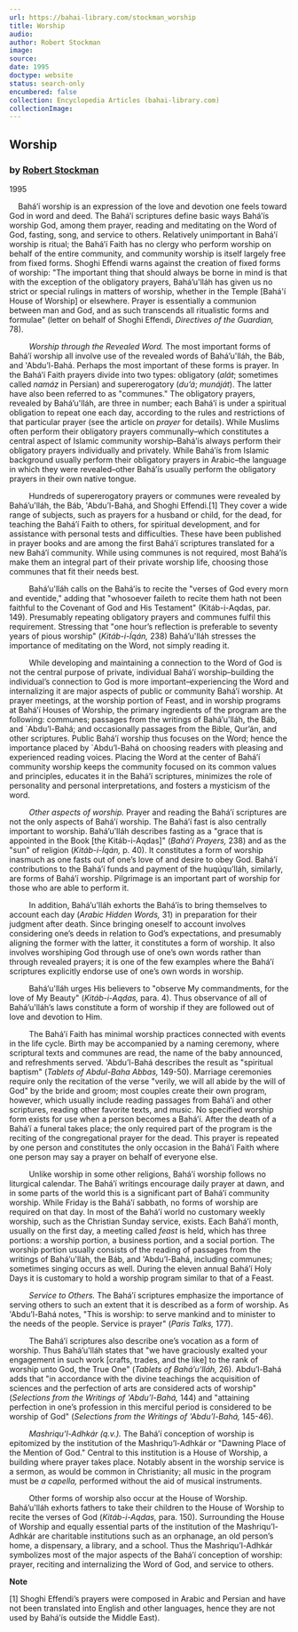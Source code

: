 ```yaml
---
url: https://bahai-library.com/stockman_worship
title: Worship
audio: 
author: Robert Stockman
image: 
source: 
date: 1995
doctype: website
status: search-only
encumbered: false
collection: Encyclopedia Articles (bahai-library.com)
collectionImage: 
---
```



## Worship

### by [Robert Stockman](https://bahai-library.com/author/Robert+Stockman)

1995


    Bahá’í worship is an expression of the love and devotion one feels toward God in word and deed. The Bahá’í scriptures define basic ways Bahá’ís worship God, among them prayer, reading and meditating on the Word of God, fasting, song, and service to others. Relatively unimportant in Bahá’í worship is ritual; the Bahá’í Faith has no clergy who perform worship on behalf of the entire community, and community worship is itself largely free from fixed forms. Shoghi Effendi warns against the creation of fixed forms of worship: "The important thing that should always be borne in mind is that with the exception of the obligatory prayers, Bahá’u'lláh has given us no strict or special rulings in matters of worship, whether in the Temple \[Bahá'í House of Worship\] or elsewhere. Prayer is essentially a communion between man and God, and as such transcends all ritualistic forms and formulae" (letter on behalf of Shoghi Effendi, _Directives of the Guardian,_ 78).

         _Worship through the Revealed Word._ The most important forms of Bahá’í worship all involve use of the revealed words of Bahá’u'lláh, the Báb, and 'Abdu’l-Bahá. Perhaps the most important of these forms is prayer. In the Bahá’í Faith prayers divide into two types: obligatory (_alát_; sometimes called _namáz_ in Persian) and supererogatory (_du’á_; _munáját_). The latter have also been referred to as "communes." The obligatory prayers, revealed by Bahá’u'lláh, are three in number; each Bahá’í is under a spiritual obligation to repeat one each day, according to the rules and restrictions of that particular prayer (see the article on _prayer_ for details). While Muslims often perform their obligatory prayers communally–which constitutes a central aspect of Islamic community worship–Bahá’ís always perform their obligatory prayers individually and privately. While Bahá’ís from Islamic background usually perform their obligatory prayers in Arabic–the language in which they were revealed–other Bahá’ís usually perform the obligatory prayers in their own native tongue.

         Hundreds of supererogatory prayers or communes were revealed by Bahá’u'lláh, the Báb, 'Abdu’l-Bahá, and Shoghi Effendi.\[1\] They cover a wide range of subjects, such as prayers for a husband or child, for the dead, for teaching the Bahá’í Faith to others, for spiritual development, and for assistance with personal tests and difficulties. These have been published in prayer books and are among the first Bahá’í scriptures translated for a new Bahá’í community. While using communes is not required, most Bahá’ís make them an integral part of their private worship life, choosing those communes that fit their needs best.

         Bahá’u'lláh calls on the Bahá’ís to recite the "verses of God every morn and eventide," adding that "whosoever faileth to recite them hath not been faithful to the Covenant of God and His Testament" (Kitáb-i-Aqdas, par. 149). Presumably repeating obligatory prayers and communes fulfil this requirement. Stressing that "one hour’s reflection is preferable to seventy years of pious worship" (_Kitáb-i-Íqán,_ 238) Bahá’u'lláh stresses the importance of meditating on the Word, not simply reading it.

         While developing and maintaining a connection to the Word of God is not the central purpose of private, individual Bahá’í worship–building the individual’s connection to God is more important–experiencing the Word and internalizing it are major aspects of public or community Bahá’í worship. At prayer meetings, at the worship portion of Feast, and in worship programs at Bahá’í Houses of Worship, the primary ingredients of the program are the following: communes; passages from the writings of Bahá’u'lláh, the Báb, and \`Abdu’l-Bahá; and occasionally passages from the Bible, Qur’án, and other scriptures. Public Bahá’í worship thus focuses on the Word; hence the importance placed by \`Abdu’l-Bahá on choosing readers with pleasing and experienced reading voices. Placing the Word at the center of Bahá’í community worship keeps the community focused on its common values and principles, educates it in the Bahá’í scriptures, minimizes the role of personality and personal interpretations, and fosters a mysticism of the word.

         _Other aspects of worship._ Prayer and reading the Bahá’í scriptures are not the only aspects of Bahá’í worship. The Bahá’í fast is also centrally important to worship. Bahá’u'lláh describes fasting as a "grace that is appointed in the Book \[the Kitáb-i-Aqdas\]" (_Bahá’í Prayers,_ 238) and as the "sun" of religion (_Kitáb-i-Íqán,_ p. 40). It constitutes a form of worship inasmuch as one fasts out of one’s love of and desire to obey God. Bahá’í contributions to the Bahá’í funds and payment of the huqúqu’lláh, similarly, are forms of Bahá’í worship. Pilgrimage is an important part of worship for those who are able to perform it.

         In addition, Bahá’u'lláh exhorts the Bahá’ís to bring themselves to account each day (_Arabic Hidden Words,_ 31) in preparation for their judgment after death. Since bringing oneself to account involves considering one’s deeds in relation to God’s expectations, and presumably aligning the former with the latter, it constitutes a form of worship. It also involves worshiping God through use of one’s own words rather than through revealed prayers; it is one of the few examples where the Bahá’í scriptures explicitly endorse use of one’s own words in worship.

         Bahá’u'lláh urges His believers to "observe My commandments, for the love of My Beauty" (_Kitáb-i-Aqdas,_ para. 4). Thus observance of all of Bahá’u'lláh’s laws constitute a form of worship if they are followed out of love and devotion to Him.

         The Bahá’í Faith has minimal worship practices connected with events in the life cycle. Birth may be accompanied by a naming ceremony, where scriptural texts and communes are read, the name of the baby announced, and refreshments served. 'Abdu’l-Bahá describes the result as "spiritual baptism" (_Tablets of Abdul-Baha Abbas,_ 149-50). Marriage ceremonies require only the recitation of the verse "verily, we will all abide by the will of God" by the bride and groom; most couples create their own program, however, which usually include reading passages from Bahá’í and other scriptures, reading other favorite texts, and music. No specified worship form exists for use when a person becomes a Bahá’í. After the death of a Bahá’í a funeral takes place; the only required part of the program is the reciting of the congregational prayer for the dead. This prayer is repeated by one person and constitutes the only occasion in the Bahá’í Faith where one person may say a prayer on behalf of everyone else.

         Unlike worship in some other religions, Bahá’í worship follows no liturgical calendar. The Bahá’í writings encourage daily prayer at dawn, and in some parts of the world this is a significant part of Bahá’í community worship. While Friday is the Bahá’í sabbath, no forms of worship are required on that day. In most of the Bahá’í world no customary weekly worship, such as the Christian Sunday service, exists. Each Bahá’í month, usually on the first day, a meeting called _feast_ is held, which has three portions: a worship portion, a business portion, and a social portion. The worship portion usually consists of the reading of passages from the writings of Bahá’u'lláh, the Báb, and 'Abdu’l-Bahá, including communes; sometimes singing occurs as well. During the eleven annual Bahá’í Holy Days it is customary to hold a worship program similar to that of a Feast.

         _Service to Others._ The Bahá’í scriptures emphasize the importance of serving others to such an extent that it is described as a form of worship. As 'Abdu’l-Bahá notes, "This is worship: to serve mankind and to minister to the needs of the people. Service is prayer" (_Paris Talks,_ 177).

         The Bahá’í scriptures also describe one’s vocation as a form of worship. Thus Bahá’u'lláh states that "we have graciously exalted your engagement in such work \[crafts, trades, and the like\] to the rank of worship unto God, the True One" (_Tablets of Bahá’u'lláh,_ 26). Abdu’l-Bahá adds that "in accordance with the divine teachings the acquisition of sciences and the perfection of arts are considered acts of worship" (_Selections from the Writings of 'Abdu’l-Bahá,_ 144) and "attaining perfection in one’s profession in this merciful period is considered to be worship of God" (_Selections from the Writings of 'Abdu’l-Bahá,_ 145-46).

         _Mashriqu’l-Adhkár (q.v.)._ The Bahá’í conception of worship is epitomized by the institution of the Mashriqu’l-Adhkár or "Dawning Place of the Mention of God." Central to this institution is a House of Worship, a building where prayer takes place. Notably absent in the worship service is a sermon, as would be common in Christianity; all music in the program must be _a capella,_ performed without the aid of musical instruments.

         Other forms of worship also occur at the House of Worship. Bahá’u'lláh exhorts fathers to take their children to the House of Worship to recite the verses of God (_Kitáb-i-Aqdas,_ para. 150). Surrounding the House of Worship and equally essential parts of the institution of the Mashriqu’l-Adhkár are charitable institutions such as an orphanage, an old person’s home, a dispensary, a library, and a school. Thus the Mashriqu’l-Adhkár symbolizes most of the major aspects of the Bahá’í conception of worship: prayer, reciting and internalizing the Word of God, and service to others.

**Note**

\[1\] Shoghi Effendi’s prayers were composed in Arabic and Persian and have not been translated into English and other languages, hence they are not used by Bahá’ís outside the Middle East).